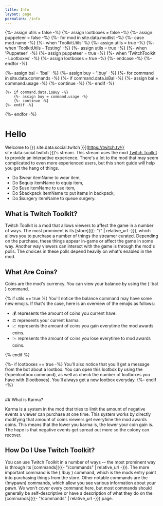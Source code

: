 ```yaml
---
title: Info
layout: page
permalink: /info
---
```


</html>

<link rel="stylesheet" href="{{- 'assets/css/core.css' | relative_url -}} "/>

{%- assign utils = false -%}
{%- assign lootboxes = false -%}
{%- assign puppeteer = false -%}
{%- for mod in site.data.modlist -%}
    {%- case mod.name -%}
        {%- when 'ToolkitUtils' %}
            {%- assign utils = true -%}
        {%- when 'ToolkitUtils - Testing' -%}
            {%- assign utils = true -%}
        {%- when 'Puppeteer' -%}
            {%- assign puppeteer = true -%}
        {%- when 'TwitchToolkit - Lootboxes' -%}
            {%- assign lootboxes = true -%}
    {%- endcase -%}
{%- endfor -%}


{%- assign bal = '!bal' -%}
{%- assign buy = '!buy' -%}
{%- for command in site.data.commands -%}
    {%- if command.data.isBal -%}
        {%- assign bal = command.usage -%}
        {%- continue -%}
    {%- endif -%}

    {%- if command.data.isBuy -%}
        {%- assign buy = command.usage -%}
        {%- continue -%}
    {%- endif -%}
{%- endfor -%}

# Hello

Welcome to [{{ site.data.social.twitch }}](https://twitch.tv/{{ site.data.social.twitch }})'s stream.
This stream uses the mod
[Twitch Toolkit](https://steamcommunity.com/sharedfiles/filedetails/?id=1718525787) to provide an
interactive experience. There's a lot to the mod that may seem complicated to even more experienced
users, but this short guide will help you get the hang of things.

- Do  $wear itemName to wear item,
- Do  $equip itemName to equip item,
- Do  $use itemName to use item,
- Do  $backpack itemName to put items in backpack,
- Do  $surgery itemName to queue surgery.

## What is Twitch Toolkit?

Twitch Toolkit is a mod that allows viewers to affect the game in a number of ways. The
most prominent is its [store]({{- "/" | relative_url -}}), which allows you to purchase a number of
things the streamer curated. Depending on the purchase, these things appear in-game or affect the
game in some way. Another way viewers can interact with the game is through the mod's polls. The
choices in these polls depend heavily on what's enabled in the mod.

## What Are Coins?

Coins are the mod's currency. You can view your balance by using the ( !bal ) command. 

{% if utils == true %}
You'll notice the balance command may have some new emojis. If that's the case, here is an overview
of the emojis as follows:

- 💰 represents the amount of coins you current have.
- ⚖ represents your current karma.
- 📈 represents the amount of coins you gain everytime the mod awards coins.
- 📉 represents the amount of coins you lose everytime to mod awards coins.

{% endif %}


{%- if lootboxes == true -%}
You'll also notice that you'll get a message from the bot about a lootbox. You can open this lootbox
by using the (!openlootbox command), as well as check the number of lootboxes you have with (!lootboxes).
You'll always get a new lootbox everyday.
{%- endif -%}


<br/>
## What is Karma?

Karma is a system in the mod that tries to limit the amount of negative events a viewer can purchase at
one time. This system works by directly modifying that amount of coins viewers get everytime the mod
awards coins. This means that the lower you karma is, the lower your coin gain is. The hope is that
negative events get spread out more so the colony can recover.

## How Do I Use Twitch Toolkit?

You can use Twitch Toolkit in a number of ways -- the most prominent way is through its
[commands]({{- "/commands" | relative_url -}}). The more important command is the ( !buy )
command, which is the mods entry point into purchasing things from the store. Other notable commands
are the (!mypawn) commands, which allow you see various information about your pawn. We won't cover
every command here, but most commands should generally be self-descriptive or have a description of
what they do on the [commands]({{- "/commands" | relative_url -}}) page.



